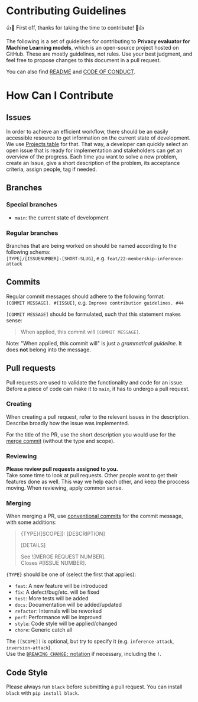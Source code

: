# Contributing Guidelines

👍🎉 First off, thanks for taking the time to contribute! 🎉👍

The following is a set of guidelines for contributing to **Privacy evaluator for Machine Learning models**, which is an open-source project hosted on GitHub. These are mostly guidelines, not rules. Use your best judgment, and feel free to propose changes to this document in a pull request.

You can also find [README](https://github.com/privML/privacy-evaluator) and [CODE OF CONDUCT](https://github.com/privML/privacy-evaluator).

# How Can I Contribute

## Issues
In order to achieve an efficient workflow, there should be an easily accessible resource to get information on the current state of development. We use [Projects table](https://github.com/orgs/privML/projects/1) for that. That way, a developer can quickly select an open issue that is ready for implementation and stakeholders can get an overview of the progress. Each time you want to solve a new problem, create an Issue, give a short description of the problem, its acceptance criteria, assign people, tag if needed.

## Branches

### Special branches

- `main`: the current state of development

### Regular branches

Branches that are being worked on should be named according to the following schema:  
`[TYPE]/[ISSUENUMBER]-[SHORT-SLUG]`, e.g. `feat/22-membership-inference-attack`  

## Commits

Regular commit messages should adhere to the following format:  
`[COMMIT MESSAGE]. #[ISSUE]`, e.g. `Improve contribution guidelines. #44`

`[COMMIT MESSAGE]` should be formulated, such that this statement makes sense:

> When applied, this commit will `[COMMIT MESSAGE]`.

Note: "When applied, this commit will" is just a _grammatical guideline_. It does **not** belong into the message.

## Pull requests

Pull requests are used to validate the functionality and code for an issue.
Before a piece of code can make it to `main`, it has to undergo a pull request.

### Creating

When creating a pull request, refer to the relevant issues in the description.
Describe broadly how the issue was implemented.

For the title of the PR, use the short description you would use for the [merge commit](#merging) (without the type and scope).

### Reviewing

**Please review pull requests assigned to you.**  
Take some time to look at pull requests.
Other people want to get their features done as well.
This way we help each other, and keep the proccess moving.
When reviewing, apply common sense.

### Merging

When merging a PR, use [conventional commits](https://www.conventionalcommits.org/en/v1.0.0-beta.4/) for the commit message, with some additions:

> {TYPE}([SCOPE]): [DESCRIPTION]
>
> [DETAILS]
>
> See ![MERGE REQUEST NUMBER].  
> Closes #[ISSUE NUMBER].

`{TYPE}` should be one of (select the first that applies):

- `feat`: A new feature will be introduced
- `fix`: A defect/bug/etc. will be fixed
- `test`: More tests will be added
- `docs`: Documentation will be added/updated
- `refactor`: Internals will be reworked
- `perf`: Performance will be improved
- `style`: Code style will be applied/changed
- `chore`: Generic catch all

The `([SCOPE])` is optional, but try to specify it (e.g. `inference-attack`, `inversion-attack`).  
Use the [`BREAKING CHANGE:` notation](https://www.conventionalcommits.org/en/v1.0.0-beta.4/#commit-message-with-optional-to-draw-attention-to-breaking-change) if necessary, including the `!`.


## Code Style

Please always run `black` before submitting a pull request. You can install
`black` with `pip install black`.
